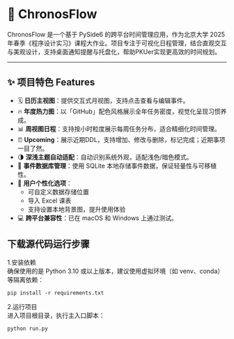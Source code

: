 # 📅 ChronosFlow

ChronosFlow 是一个基于 PySide6 的跨平台时间管理应用，作为北京大学 2025 年春季《程序设计实习》课程大作业。项目专注于可视化日程管理，结合直观交互与美观设计，支持桌面通知提醒与托盘化，帮助PKUer实现更高效的时间规划。

---

## ✨ 项目特色 Features

- 🗓 **日历主视图**：提供交互式月视图，支持点击查看与编辑事件。
- 🔥 **年度热力图**：以「GitHub」配色风格展示全年任务密度，视觉化呈现习惯养成。
- 📊 **周视图日程**：支持按小时粒度展示每周任务分布，适合精细化时间管理。
- ⏰ **Upcoming**：展示近期DDL，支持增加、修改与删除，标记完成；近期事项一目了然。
- 🌗 **深浅主题自动适配**：自动识别系统外观，适配浅色/暗色模式。
- 💾 **事件数据库管理**：使用 SQLite 本地存储事件数据，保证轻量性与可移植性。
- 🧩 **用户个性化选项**：
  - 可自定义数据存储位置
  - 导入 Excel 课表
  - 支持设置本地背景图，提升使用体验
- 💻 **跨平台兼容性**：已在 macOS 和 Windows 上通过测试。


## 下载源代码运行步骤

1.安装依赖\
确保使用的是 Python 3.10 或以上版本，建议使用虚拟环境（如 venv、conda）等隔离依赖：
```
pip install -r requirements.txt
```
2.运行项目\
进入项目根目录，执行主入口脚本：
```
python run.py
```